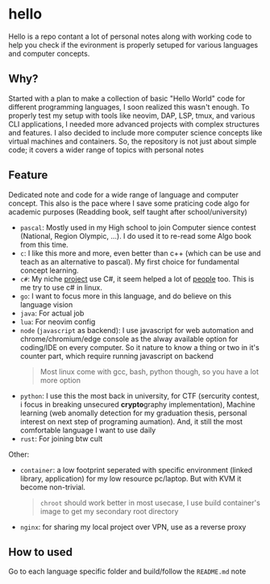 # hello
Hello is a repo contant a lot of personal notes along with working code to help you check if the evironment is properly setuped for various languages and computer concepts.

## Why?
Started with a plan to make a collection of basic "Hello World" code for different programming languages, I soon realized this wasn't enough. To properly test my setup with tools like neovim, DAP, LSP, tmux, and various CLI applications, I needed more advanced projects with complex structures and features. I also decided to include more computer science concepts like virtual machines and containers. So, the repository is not just about simple code; it covers a wider range of topics with personal notes

## Feature
Dedicated note and code for a wide range of language and computer concept. This also is the pace where I save some praticing code algo for academic purposes (Readding book, self taught after school/university)
- `pascal`: Mostly used in my High school to join Computer sience contest (National, Region Olympic, ...). I do used it to re-read some Algo book from this time.
- `c`: I like this more and more, even better than c++ (which can be use and teach as an alternative to pascal). My first choice for fundamental concept learning.
- `c#`: My niche [project](https://github.com/ylsama/RightClickMoveMode) use C#, it seem helped a lot of [people](https://www.nexusmods.com/stardewvalley/mods/2614?tab=posts) too. This is me try to use c# in linux.
- `go`: I want to focus more in this language, and do believe on this language vision
- `java`: For actual job
- `lua`: For neovim config
- `node` (`javascript` as backend): I use javascript for web automation and chrome/chromium/edge console as the alway available option for coding/IDE on every computer. So it nature to know a thing or two in it's counter part, which require running javascript on backend 
    > Most linux come with gcc, bash, python though, so you have a lot more option
- `python`: I use this the most back in university, for CTF (sercurity contest, i focus in breaking unsecured **crypto**graphy implementation), Machine learning (web anomally detection for my graduation thesis, personal interest on next step of programing aumation). And, it still the most comfortable language I want to use daily
- `rust`: For joining btw cult

Other:
- `container`: a low footprint seperated with specific environment (linked library, application) for my low resource pc/laptop. But with KVM it become non-trivial.
    > `chroot` should work better in most usecase, I use build container's image to get my secondary root directory
- `nginx`: for sharing my local project over VPN, use as a reverse proxy

## How to used

Go to each language specific folder and build/follow the `README.md` note
